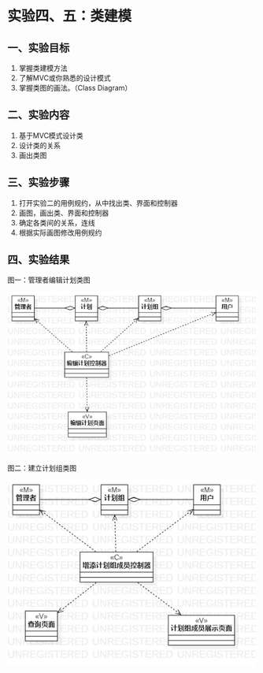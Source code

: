 # 实验四、五：类建模

## 一、实验目标

1. 掌握类建模方法
2. 了解MVC或你熟悉的设计模式
3. 掌握类图的画法。（Class Diagram）

## 二、实验内容

1. 基于MVC模式设计类
2. 设计类的关系
3. 画出类图

## 三、实验步骤

1. 打开实验二的用例规约，从中找出类、界面和控制器
2. 画图，画出类、界面和控制器
3. 确定各类间的关系，连线
4. 根据实际画图修改用例规约

## 四、实验结果

图一：管理者编辑计划类图

![管理者编辑计划类图](./管理者编辑计划类图.jpg)



图二：建立计划组类图

![建立计划组类图](./建立计划组类图.jpg)